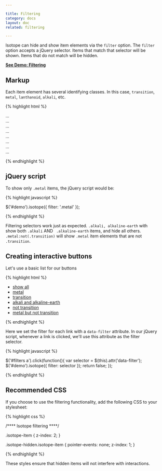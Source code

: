 ```yaml
---

title: Filtering
category: docs
layout: doc
related: filtering

---
```


Isotope can hide and show item elements via the `filter` option. The `filter` option accepts a jQuery selector. Items that match that selector will be shown. Items that do not match will be hidden.

[**See Demo: Filtering**](../demos/filtering.html)

## Markup

Each item element has several identifying classes. In this case, `transition`, `metal`, `lanthanoid`, `alkali`, etc.

{% highlight html %}

<div id="demo" class="iso-container"> 
  <div class="element transition metal">...</div>
  <div class="element post-transition metal">...</div>
  <div class="element alkali metal">...</div>
  <div class="element transition metal">...</div>
  <div class="element lanthanoid metal inner-transition">...</div> 
  <div class="element halogen nonmetal">...</div> 
  <div class="element alkaline-earth metal">...</div>
  ...
</div>

{% endhighlight %}

## jQuery script

To show only `.metal` items, the jQuery script would be:

{% highlight javascript %}

$('#demo').isotope({ filter: '.metal' });

{% endhighlight %}

Filtering selectors work just as expected. `.alkali, alkaline-earth` with show both `.alkali` AND ` .alkaline-earth` items, and hide all others.  `.metal:not(.transition)` will show `.metal` item elements that are not `.transition`.

## Creating interactive buttons

Let's use a basic list for our buttons

{% highlight html %}

<ul id="filters">
  <li><a href="#" data-filter="*">show all</a></li>
  <li><a href="#" data-filter=".metal">metal</a></li>
  <li><a href="#" data-filter=".transition">transition</a></li>
  <li><a href="#" data-filter=".alkali, .alkaline-earth">alkali and alkaline-earth</a></li>
  <li><a href="#" data-filter=":not(.transition)">not transition</a></li>
  <li><a href="#" data-filter=".metal:not(.transition)">metal but not transition</a></li>
</ul>

{% endhighlight %}

Here we set the filter for each link with a `data-filter` attribute. In our jQuery script, whenever a link is clicked, we'll use this attribute as the filter selector.

{% highlight javascript %}

$('#filters a').click(function(){
  var selector = $(this).attr('data-filter');
  $('#demo').isotope({ filter: selector });
  return false;
});

{% endhighlight %}

## Recommended CSS

If you choose to use the filtering functionality, add the following CSS to your stylesheet:

{% highlight css %}

/**** Isotope filtering ****/

.isotope-item {
  z-index: 2;
}

.isotope-hidden.isotope-item {
  pointer-events: none;
  z-index: 1;
}

{% endhighlight %}

These styles ensure that hidden items will not interfere with interactions.
